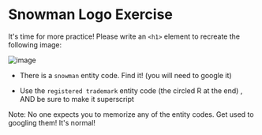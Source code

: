 # Snowman Logo Exercise
It's time for more practice!  Please write an `<h1>` element to recreate the following image:

![image](https://user-images.githubusercontent.com/60064471/194911421-cc62d947-0579-44dc-ac4f-0aa0dd25eb98.png)

- There is a `snowman` entity code.  Find it! (you will need to google it)

- Use the `registered trademark` entity code (the circled R at the end) , AND be sure to make it superscript

Note: No one expects you to memorize any of the entity codes.  Get used to googling them! It's normal!
